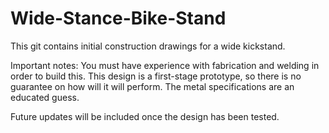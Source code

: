 # Wide-Stance-Bike-Stand

This git contains initial construction drawings for a wide kickstand.  

Important notes:
You must have experience with fabrication and welding in order to build this.
This design is a first-stage prototype, so there is no guarantee on how will it will perform.  The metal specifications are an educated guess.

Future updates will be included once the design has been tested.
